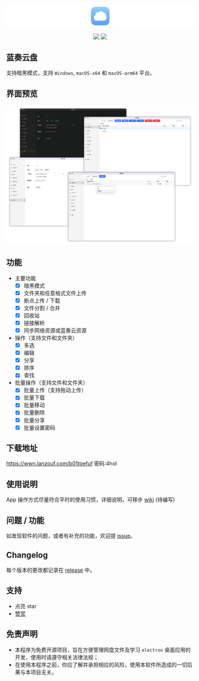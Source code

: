 <p align="center"><img src="docs/media/icon-full.png"/></p>

<p align="center">
  <a href="https://github.com/chenhb23/lanzouyun-disk/releases"><img src="https://img.shields.io/github/v/release/chenhb23/lanzouyun-disk"/></a>
  <a href="#"><img src="https://img.shields.io/github/release-date/chenhb23/lanzouyun-disk"/></a>
</p>

## 蓝奏云盘

支持暗黑模式，支持 `Windows`, `macOS-x64` 和 `macOS-arm64` 平台。

## 界面预览

<img src='./docs/media/preview.png' />

## 功能

* 主要功能
  * [x] 暗黑模式
  * [x] 文件夹和任意格式文件上传
  * [x] 断点上传 / 下载
  * [x] 文件分割 / 合并
  * [x] 回收站
  * [x] 链接解析
  * [x] 同步网络资源或蓝奏云资源
* 操作（支持文件和文件夹）
  * [x] 多选
  * [x] 编辑
  * [x] 分享
  * [x] 排序
  * [x] 查找
* 批量操作（支持文件和文件夹）
  * [x] 批量上传（支持拖动上传）
  * [x] 批量下载
  * [x] 批量移动
  * [x] 批量删除
  * [x] 批量分享
  * [x] 批量设置密码

## 下载地址

https://wwn.lanzouf.com/b01tpefuf 密码:4hol

## 使用说明

App 操作方式尽量符合平时的使用习惯，详细说明，可移步 [wiki](./) (待编写)

## 问题 / 功能

如发现软件的问题，或者有补充的功能，欢迎提 [issue](https://github.com/chenhb23/lanzouyun-disk/issues)。

## Changelog

每个版本的更改都记录在 [release](https://github.com/chenhb23/lanzouyun-disk/releases) 中。

## 支持

- 点亮 star
- [赞赏](https://raw.githubusercontent.com/chenhb23/demo/master/img/support.png)

## 免责声明

- 本程序为免费开源项目，旨在方便管理网盘文件及学习 `electron` 桌面应用的开发，使用时请遵守相关法律法规；
- 在使用本程序之前，你应了解并承担相应的风险，使用本软件所造成的一切后果与本项目无关。
